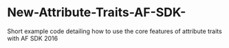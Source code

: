 # New-Attribute-Traits-AF-SDK-
Short example code detailing how to use the core features of attribute traits with AF SDK 2016
